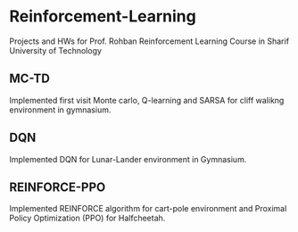 # Reinforcement-Learning
Projects and HWs for Prof. Rohban Reinforcement Learning Course in Sharif University of Technology
## MC-TD
Implemented first visit Monte carlo, Q-learning and SARSA for cliff walikng environment in gymnasium.
## DQN
Implemented DQN for Lunar-Lander environment in Gymnasium.
## REINFORCE-PPO
Implemented REINFORCE algorithm for cart-pole environment and Proximal Policy Optimization (PPO) for Halfcheetah.

